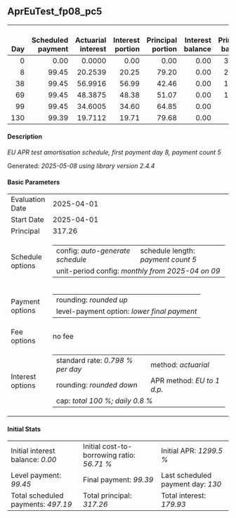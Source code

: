 <h2>AprEuTest_fp08_pc5</h2>
<table>
    <thead style="vertical-align: bottom;">
        <th style="text-align: right;">Day</th>
        <th style="text-align: right;">Scheduled payment</th>
        <th style="text-align: right;">Actuarial interest</th>
        <th style="text-align: right;">Interest portion</th>
        <th style="text-align: right;">Principal portion</th>
        <th style="text-align: right;">Interest balance</th>
        <th style="text-align: right;">Principal balance</th>
        <th style="text-align: right;">Total actuarial interest</th>
        <th style="text-align: right;">Total interest</th>
        <th style="text-align: right;">Total principal</th>
    </thead>
    <tr style="text-align: right;">
        <td class="ci00">0</td>
        <td class="ci01" style="white-space: nowrap;">0.00</td>
        <td class="ci02">0.0000</td>
        <td class="ci03">0.00</td>
        <td class="ci04">0.00</td>
        <td class="ci05">0.00</td>
        <td class="ci06">317.26</td>
        <td class="ci07">0.0000</td>
        <td class="ci08">0.00</td>
        <td class="ci09">0.00</td>
    </tr>
    <tr style="text-align: right;">
        <td class="ci00">8</td>
        <td class="ci01" style="white-space: nowrap;">99.45</td>
        <td class="ci02">20.2539</td>
        <td class="ci03">20.25</td>
        <td class="ci04">79.20</td>
        <td class="ci05">0.00</td>
        <td class="ci06">238.06</td>
        <td class="ci07">20.2539</td>
        <td class="ci08">20.25</td>
        <td class="ci09">79.20</td>
    </tr>
    <tr style="text-align: right;">
        <td class="ci00">38</td>
        <td class="ci01" style="white-space: nowrap;">99.45</td>
        <td class="ci02">56.9916</td>
        <td class="ci03">56.99</td>
        <td class="ci04">42.46</td>
        <td class="ci05">0.00</td>
        <td class="ci06">195.60</td>
        <td class="ci07">77.2454</td>
        <td class="ci08">77.24</td>
        <td class="ci09">121.66</td>
    </tr>
    <tr style="text-align: right;">
        <td class="ci00">69</td>
        <td class="ci01" style="white-space: nowrap;">99.45</td>
        <td class="ci02">48.3875</td>
        <td class="ci03">48.38</td>
        <td class="ci04">51.07</td>
        <td class="ci05">0.00</td>
        <td class="ci06">144.53</td>
        <td class="ci07">125.6330</td>
        <td class="ci08">125.62</td>
        <td class="ci09">172.73</td>
    </tr>
    <tr style="text-align: right;">
        <td class="ci00">99</td>
        <td class="ci01" style="white-space: nowrap;">99.45</td>
        <td class="ci02">34.6005</td>
        <td class="ci03">34.60</td>
        <td class="ci04">64.85</td>
        <td class="ci05">0.00</td>
        <td class="ci06">79.68</td>
        <td class="ci07">160.2335</td>
        <td class="ci08">160.22</td>
        <td class="ci09">237.58</td>
    </tr>
    <tr style="text-align: right;">
        <td class="ci00">130</td>
        <td class="ci01" style="white-space: nowrap;">99.39</td>
        <td class="ci02">19.7112</td>
        <td class="ci03">19.71</td>
        <td class="ci04">79.68</td>
        <td class="ci05">0.00</td>
        <td class="ci06">0.00</td>
        <td class="ci07">179.9447</td>
        <td class="ci08">179.93</td>
        <td class="ci09">317.26</td>
    </tr>
</table>
<h4>Description</h4>
<p><i>EU APR test amortisation schedule, first payment day 8, payment count 5</i></p>
<p>Generated: <i>2025-05-08 using library version 2.4.4</i></p>
<h4>Basic Parameters</h4>
<table>
    <tr>
        <td>Evaluation Date</td>
        <td>2025-04-01</td>
    </tr>
    <tr>
        <td>Start Date</td>
        <td>2025-04-01</td>
    </tr>
    <tr>
        <td>Principal</td>
        <td>317.26</td>
    </tr>
    <tr>
        <td>Schedule options</td>
        <td>
            <table>
                <tr>
                    <td>config: <i>auto-generate schedule</i></td>
                    <td>schedule length: <i><i>payment count</i> 5</i></td>
                </tr>
                <tr>
                    <td colspan="2" style="white-space: nowrap;">unit-period config: <i>monthly from 2025-04 on 09</i></td>
                </tr>
            </table>
        </td>
    </tr>
    <tr>
        <td>Payment options</td>
        <td>
            <table>
                <tr>
                    <td>rounding: <i>rounded up</i></td>
                </tr>
                <tr>
                    <td>level-payment option: <i>lower&nbsp;final&nbsp;payment</i></td>
                </tr>
            </table>
        </td>
    </tr>
    <tr>
        <td>Fee options</td>
        <td>no fee
        </td>
    </tr>
    <tr>
        <td>Interest options</td>
        <td>
            <table>
                <tr>
                    <td>standard rate: <i>0.798 % per day</i></td>
                    <td>method: <i>actuarial</i></td>
                </tr>
                <tr>
                    <td>rounding: <i>rounded down</i></td>
                    <td>APR method: <i>EU to 1 d.p.</i></td>
                </tr>
                <tr>
                    <td colspan="2">cap: <i>total 100 %; daily 0.8 %</td>
                </tr>
            </table>
        </td>
    </tr>
</table>
<h4>Initial Stats</h4>
<table>
    <tr>
        <td>Initial interest balance: <i>0.00</i></td>
        <td>Initial cost-to-borrowing ratio: <i>56.71 %</i></td>
        <td>Initial APR: <i>1299.5 %</i></td>
    </tr>
    <tr>
        <td>Level payment: <i>99.45</i></td>
        <td>Final payment: <i>99.39</i></td>
        <td>Last scheduled payment day: <i>130</i></td>
    </tr>
    <tr>
        <td>Total scheduled payments: <i>497.19</i></td>
        <td>Total principal: <i>317.26</i></td>
        <td>Total interest: <i>179.93</i></td>
    </tr>
</table>